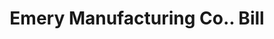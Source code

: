 ---
doi: 10.7916/D8WD5BNS
date_other: '1912'
date_other_textual: '1912'
form: printed ephemera
genre:
- Invoices
name:
- Emery Manufacturing Co.
object_in_context_url: https://biggert.cul.columbia.edu/items/view/ave_biggert_01357
subject_hierarchical_geographic:
- Bradford, Pennsylvania, United States
subject_name:
- Emery Manufacturing Co.
title: Emery Manufacturing Co.. Bill
sort_title: Emery Manufacturing Co.. Bill
call_number: ave_biggert_01357
coordinates:
- 41.95916666666667,-78.64472222222223
pid: ave_biggert_01357
identifiers: ave_biggert_01357
thumbnail: https://derivativo-2.library.columbia.edu/iiif/2/ldpd:344661/full/!256,256/0/native.jpg
permalink: "/items/ave_biggert_01357/"
layout: iiif-image-page
---